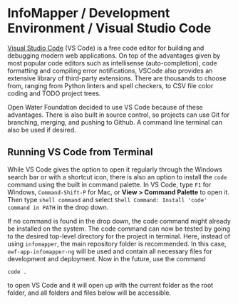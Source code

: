# InfoMapper / Development Environment / Visual Studio Code

<a href="https://code.visualstudio.com/" target="_blank">Visual Studio Code</a> (VS Code) is a free code editor
for building and debugging modern web applications. On top of the advantages given by most popular code editors
such as intellisense (auto-completion), code formatting and compiling error notifications, VSCode also provides
an extensive library of third-party extensions. There are thousands to choose from, ranging from Python linters
and spell checkers, to CSV file color coding and TODO project trees.

Open Water Foundation decided to use VS Code because of these advantages. There is also built in source control,
so projects can use Git for branching, merging, and pushing to Github. A command line terminal can also be
used if desired.

## Running VS Code from Terminal

While VS Code gives the option to open it regularly through the Windows search bar or with a shortcut icon,
there is also an option to install the `code` command using the built in command palette. In VS Code,
type `F1` for Windows, `Command-Shift-P` for Mac, or **View > Command Palette** to open it. Then type
`shell command` and select `Shell Command: Install 'code' command in PATH` in the drop down.

If no command is found in the drop down, the code command might already be installed on the system. The code
command can now be tested by going to the desired top-level directory for the project in terminal. Here, instead
of using `infomapper`, the main repository folder is recommended. In this case, `owf-app-infomapper-ng` will
be used and contain all necessary files for development and deployment. Now in the future, use the command

```
code .
```

to open VS Code and it will open up with the current folder as the root folder, and all folders and files below
will be accessible. 
